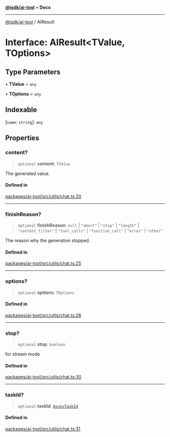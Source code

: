 [**@isdk/ai-tool**](../README.md) • **Docs**

***

[@isdk/ai-tool](../globals.md) / AIResult

# Interface: AIResult\<TValue, TOptions\>

## Type Parameters

• **TValue** = `any`

• **TOptions** = `any`

## Indexable

 \[`name`: `string`\]: `any`

## Properties

### content?

> `optional` **content**: `TValue`

The generated value.

#### Defined in

[packages/ai-tool/src/utils/chat.ts:20](https://github.com/isdk/ai-tool.js/blob/e324043799402aa2caa41711a9168487ab85c166/src/utils/chat.ts#L20)

***

### finishReason?

> `optional` **finishReason**: `null` \| `"abort"` \| `"stop"` \| `"length"` \| `"content_filter"` \| `"tool_calls"` \| `"function_call"` \| `"error"` \| `"other"`

The reason why the generation stopped.

#### Defined in

[packages/ai-tool/src/utils/chat.ts:25](https://github.com/isdk/ai-tool.js/blob/e324043799402aa2caa41711a9168487ab85c166/src/utils/chat.ts#L25)

***

### options?

> `optional` **options**: `TOptions`

#### Defined in

[packages/ai-tool/src/utils/chat.ts:26](https://github.com/isdk/ai-tool.js/blob/e324043799402aa2caa41711a9168487ab85c166/src/utils/chat.ts#L26)

***

### stop?

> `optional` **stop**: `boolean`

for stream mode

#### Defined in

[packages/ai-tool/src/utils/chat.ts:30](https://github.com/isdk/ai-tool.js/blob/e324043799402aa2caa41711a9168487ab85c166/src/utils/chat.ts#L30)

***

### taskId?

> `optional` **taskId**: [`AsyncTaskId`](../type-aliases/AsyncTaskId.md)

#### Defined in

[packages/ai-tool/src/utils/chat.ts:31](https://github.com/isdk/ai-tool.js/blob/e324043799402aa2caa41711a9168487ab85c166/src/utils/chat.ts#L31)
